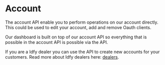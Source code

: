 # Account

The account API enable you to perform operations on our account directly. This could be used to edit your account, add and remove Oauth clients.

Our dashboard is built on top of our account API so everything that is possible in the account API is possible via the API.

If you are a Idfy dealer you can use the API to create new accounts for your customers. Read more about Idfy dealers here: [dealers](../dealer.md).

